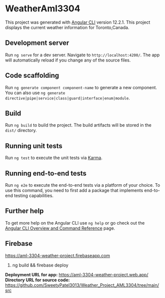 # WeatherAml3304


This project was generated with [Angular CLI](https://github.com/angular/angular-cli) version 12.2.1. This project displays the current weather information for Toronto,Canada.

## Development server

Run `ng serve` for a dev server. Navigate to `http://localhost:4200/`. The app will automatically reload if you change any of the source files.

## Code scaffolding

Run `ng generate component component-name` to generate a new component. You can also use `ng generate directive|pipe|service|class|guard|interface|enum|module`.

## Build

Run `ng build` to build the project. The build artifacts will be stored in the `dist/` directory.

## Running unit tests

Run `ng test` to execute the unit tests via [Karma](https://karma-runner.github.io).

## Running end-to-end tests

Run `ng e2e` to execute the end-to-end tests via a platform of your choice. To use this command, you need to first add a package that implements end-to-end testing capabilities.

## Further help

To get more help on the Angular CLI use `ng help` or go check out the [Angular CLI Overview and Command Reference](https://angular.io/cli) page.

## Firebase

https://aml-3304-weather-project.firebaseapp.com

1. ng build && firebase deploy

**Deployment URL for app:** https://aml-3304-weather-project.web.app/
**Directory URL for source code:** https://github.com/SweetyPatel3013/Weather_Project_AML3304/tree/main/src
